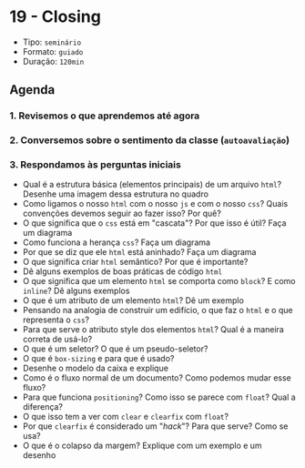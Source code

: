 # 19 - Closing

* Tipo: `seminário`
* Formato: `guiado`
* Duração: `120min`

## Agenda

### 1. Revisemos o que aprendemos até agora

### 2. Conversemos sobre o sentimento da classe \(`autoavaliação`\)

### 3. Respondamos às perguntas iniciais

* Qual é a estrutura básica \(elementos principais\) de um arquivo `html`? Desenhe uma imagem dessa estrutura no quadro
* Como ligamos o nosso `html` com o nosso `js` e com o nosso `css`? Quais convenções devemos seguir ao fazer isso? Por quê?
* O que significa que o `css` está em "cascata"? Por que isso é útil? Faça um diagrama
* Como funciona a herança `css`? Faça um diagrama
* Por que se diz que ele `html` está aninhado? Faça um diagrama
* O que significa criar `html` semântico? Por que é importante?
* Dê alguns exemplos de boas práticas de código `html`
* O que significa que um elemento `html` se comporta como `block`? E como `inline`? Dê alguns exemplos
* O que é um atributo de um elemento `html`? Dê um exemplo
* Pensando na analogia de construir um edifício, o que faz o `html` e o que representa o `css`?
* Para que serve o atributo style dos elementos `html`? Qual é a maneira correta de usá-lo?
* O que é um seletor? O que é um pseudo-seletor?
* O que é `box-sizing` e para que é usado?
* Desenhe o modelo da caixa e explique
* Como é o fluxo normal de um documento? Como podemos mudar esse fluxo?
* Para que funciona `positioning`? Como isso se parece com `float`? Qual a diferença?
* O que isso tem a ver com `clear` e `clearfix` com `float`?
* Por que `clearfix` é considerado um "_hack_"? Para que serve? Como se usa?
* O que é o colapso da margem? Explique com um exemplo e um desenho

